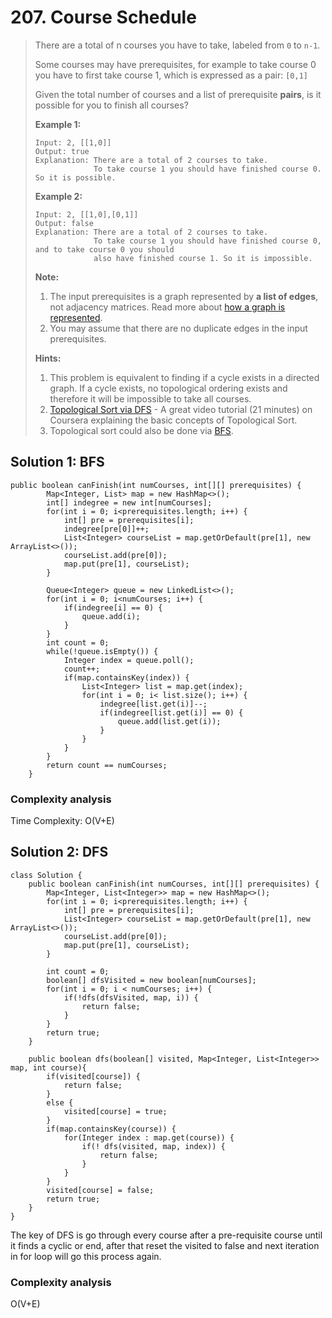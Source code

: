 # 207. Course Schedule

> There are a total of n courses you have to take, labeled from `0` to `n-1`.
>
> Some courses may have prerequisites, for example to take course 0 you have to first take course 1, which is expressed as a pair: `[0,1]`
>
> Given the total number of courses and a list of prerequisite **pairs**, is it possible for you to finish all courses?
>
> **Example 1:**
>
> ```text
> Input: 2, [[1,0]] 
> Output: true
> Explanation: There are a total of 2 courses to take. 
>              To take course 1 you should have finished course 0. So it is possible.
> ```
>
> **Example 2:**
>
> ```text
> Input: 2, [[1,0],[0,1]]
> Output: false
> Explanation: There are a total of 2 courses to take. 
>              To take course 1 you should have finished course 0, and to take course 0 you should
>              also have finished course 1. So it is impossible.
> ```
>
> **Note:**
>
> 1. The input prerequisites is a graph represented by **a list of edges**, not adjacency matrices. Read more about [how a graph is represented](https://www.khanacademy.org/computing/computer-science/algorithms/graph-representation/a/representing-graphs).
> 2. You may assume that there are no duplicate edges in the input prerequisites.
>
>  **Hints:**
>
> 1. This problem is equivalent to finding if a cycle exists in a directed graph. If a cycle exists, no topological ordering exists and therefore it will be impossible to take all courses.
> 2. [Topological Sort via DFS](https://class.coursera.org/algo-003/lecture/52) - A great video tutorial \(21 minutes\) on Coursera explaining the basic concepts of Topological Sort.
> 3. Topological sort could also be done via [BFS](http://en.wikipedia.org/wiki/Topological_sorting#Algorithms).

## Solution 1: BFS

```text
public boolean canFinish(int numCourses, int[][] prerequisites) {
        Map<Integer, List> map = new HashMap<>();
        int[] indegree = new int[numCourses];
        for(int i = 0; i<prerequisites.length; i++) {
            int[] pre = prerequisites[i];
            indegree[pre[0]]++;
            List<Integer> courseList = map.getOrDefault(pre[1], new ArrayList<>());
            courseList.add(pre[0]);
            map.put(pre[1], courseList);
        }
        
        Queue<Integer> queue = new LinkedList<>();
        for(int i = 0; i<numCourses; i++) {
            if(indegree[i] == 0) {
                queue.add(i);
            }
        }
        int count = 0;
        while(!queue.isEmpty()) {
            Integer index = queue.poll();
            count++;
            if(map.containsKey(index)) {
                List<Integer> list = map.get(index);
                for(int i = 0; i< list.size(); i++) {
                    indegree[list.get(i)]--;
                    if(indegree[list.get(i)] == 0) {
                        queue.add(list.get(i));
                    }
                }
            }
        }
        return count == numCourses;
    }
```

### Complexity analysis

Time Complexity: O\(V+E\)

## Solution 2: DFS

```text
class Solution {
    public boolean canFinish(int numCourses, int[][] prerequisites) {
        Map<Integer, List<Integer>> map = new HashMap<>();
        for(int i = 0; i<prerequisites.length; i++) {
            int[] pre = prerequisites[i];
            List<Integer> courseList = map.getOrDefault(pre[1], new ArrayList<>());
            courseList.add(pre[0]);
            map.put(pre[1], courseList);
        }

        int count = 0;
        boolean[] dfsVisited = new boolean[numCourses];
        for(int i = 0; i < numCourses; i++) {
            if(!dfs(dfsVisited, map, i)) {
                return false;
            }
        }
        return true;
    }
    
    public boolean dfs(boolean[] visited, Map<Integer, List<Integer>> map, int course){
        if(visited[course]) {
            return false;
        }
        else {
            visited[course] = true;
        }
        if(map.containsKey(course)) {
            for(Integer index : map.get(course)) {
                if(! dfs(visited, map, index)) {
                    return false;
                }
            }
        }
        visited[course] = false;
        return true;
    }
}
```

The key of DFS is go through every course after a pre-requisite course until it finds a cyclic or end, after that reset the visited to false and next iteration in for loop will go this process again.

### Complexity analysis

O\(V+E\)

